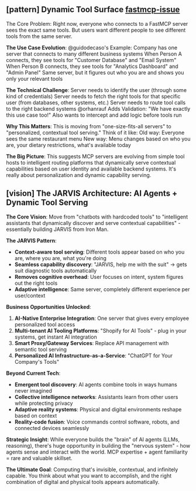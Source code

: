 ## [pattern] Dynamic Tool Surface [fastmcp-issue](https://github.com/jlowin/fastmcp/issues/572)

The Core Problem: 
Right now, everyone who connects to a FastMCP server sees the exact same tools. But users want different people to see different tools from the same server.

**The Use Case Evolution**:
@guidodecaso's Example:
Company has one server that connects to many different business systems
When Person A connects, they see tools for "Customer Database" and "Email System"
When Person B connects, they see tools for "Analytics Dashboard" and "Admin Panel"
Same server, but it figures out who you are and shows you only your relevant tools

**The Technical Challenge**:
Server needs to identify the user (through some kind of credentials)
Server needs to fetch the right tools for that specific user (from databases, other systems, etc.)
Server needs to route tool calls to the right backend systems
@orhanrauf Adds Validation:
"We have exactly this use case too!"
Also wants to intercept and add logic before tools run

**Why This Matters**:
This is moving from "one-size-fits-all servers" to "personalized, contextual tool serving." Think of it like:
Old way: Everyone sees the same restaurant menu
New way: Menu changes based on who you are, your dietary restrictions, what's available today

**The Big Picture**:
This suggests MCP servers are evolving from simple tool hosts to intelligent routing platforms that dynamically serve contextual capabilities based on user identity and available backend systems.
It's really about personalization and dynamic capability serving.


## [vision] The JARVIS Architecture: AI Agents + Dynamic Tool Serving

**The Core Vision**: 
Move from "chatbots with hardcoded tools" to "intelligent assistants that dynamically discover and serve contextual capabilities" - essentially building JARVIS from Iron Man.

**The JARVIS Pattern**:
- **Context-aware tool serving**: Different tools appear based on who you are, where you are, what you're doing
- **Seamless capability discovery**: "JARVIS, help me with the suit" → gets suit diagnostic tools automatically  
- **Removes cognitive overhead**: User focuses on intent, system figures out the right tools
- **Adaptive intelligence**: Same server, completely different experience per user/context

**Business Opportunities Unlocked**:
1. **AI-Native Enterprise Integration**: One server that gives every employee personalized tool access
2. **Multi-tenant AI Tooling Platforms**: "Shopify for AI Tools" - plug in your systems, get instant AI integration
3. **Smart Proxy/Gateway Services**: Replace API management with semantic tool serving
4. **Personalized AI Infrastructure-as-a-Service**: "ChatGPT for Your Company's Tools"

**Beyond Current Tech**:
- **Emergent tool discovery**: AI agents combine tools in ways humans never imagined
- **Collective intelligence networks**: Assistants learn from other users while protecting privacy
- **Adaptive reality systems**: Physical and digital environments reshape based on context
- **Reality-code fusion**: Voice commands control software, robots, and connected devices seamlessly

**Strategic Insight**: 
While everyone builds the "brain" of AI agents (LLMs, reasoning), there's huge opportunity in building the "nervous system" - how agents sense and interact with the world. MCP expertise + agent familiarity = rare and valuable skillset.

**The Ultimate Goal**: 
Computing that's invisible, contextual, and infinitely capable. You think about what you want to accomplish, and the right combination of digital and physical tools appears automatically.